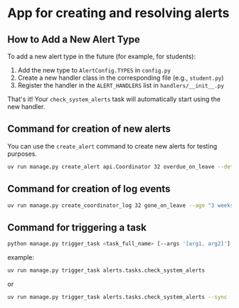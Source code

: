 # App for creating and resolving alerts

## How to Add a New Alert Type

To add a new alert type in the future (for example, for students):

1. Add the new type to `AlertConfig.TYPES` in `config.py`
2. Create a new handler class in the corresponding file (e.g., `student.py`)
3. Register the handler in the `ALERT_HANDLERS` list in `handlers/__init__.py`

That's it! Your `check_system_alerts` task will automatically start using the new handler.

## Command for creation of new alerts

You can use the `create_alert` command to create new alerts for testing purposes.

```bash
uv run manage.py create_alert api.Coordinator 32 overdue_on_leave --details "Проверить статус отпуска вручную"
```

## Command for creation of log events

```bash
uv run manage.py create_coordinator_log 32 gone_on_leave --ago "3 weeks" --comment "Тестовое событие для проверки алерта"
```

## Command for triggering a task

```bash
python manage.py trigger_task <task_full_name> [--args '[arg1, arg2]'] [--kwargs '{"key": "value"}'] [--sync]
```

example:

```bash
uv run manage.py trigger_task alerts.tasks.check_system_alerts
```

or

```bash
uv run manage.py trigger_task alerts.tasks.check_system_alerts --sync
```
